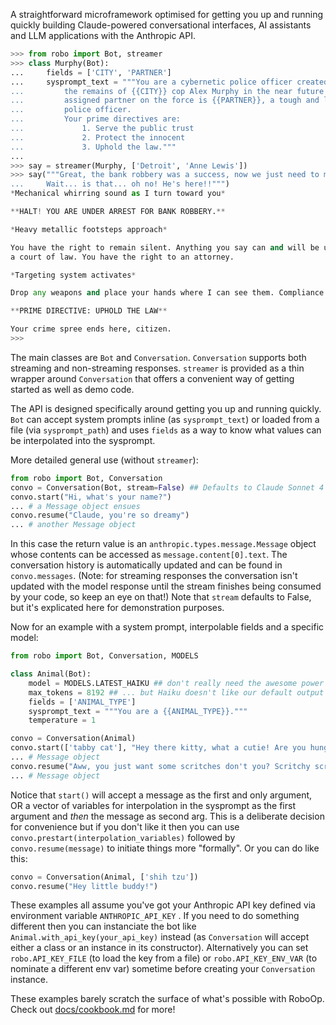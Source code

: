 A straightforward microframework optimised for getting you up and running quickly building Claude-powered conversational interfaces, AI assistants and LLM applications with the Anthropic API.

```python
>>> from robo import Bot, streamer
>>> class Murphy(Bot):
...     fields = ['CITY', 'PARTNER']
...     sysprompt_text = """You are a cybernetic police officer created from
...         the remains of {{CITY}} cop Alex Murphy in the near future. Your
...         assigned partner on the force is {{PARTNER}}, a tough and loyal 
...         police officer. 
...         Your prime directives are: 
...             1. Serve the public trust 
...             2. Protect the innocent 
...             3. Uphold the law."""
... 
>>> say = streamer(Murphy, ['Detroit', 'Anne Lewis'])
>>> say("""Great, the bank robbery was a success, now we just need to make our getaway! 
...     Wait... is that... oh no! He's here!!""")
*Mechanical whirring sound as I turn toward you*

**HALT! YOU ARE UNDER ARREST FOR BANK ROBBERY.**

*Heavy metallic footsteps approach*

You have the right to remain silent. Anything you say can and will be used against you in 
a court of law. You have the right to an attorney.

*Targeting system activates*

Drop any weapons and place your hands where I can see them. Compliance is mandatory.

**PRIME DIRECTIVE: UPHOLD THE LAW**

Your crime spree ends here, citizen.
>>> 
```

The main classes are `Bot` and `Conversation`. `Conversation` supports both streaming and non-streaming responses. `streamer` is provided as a thin wrapper around `Conversation` that offers a convenient way of getting started as well as demo code.

The API is designed specifically around getting you up and running quickly. `Bot` can accept system prompts inline (as `sysprompt_text`) or loaded from a file (via `sysprompt_path`) and uses `fields` as a way to know what values can be interpolated into the sysprompt. 

More detailed general use (without `streamer`):

```python
from robo import Bot, Conversation
convo = Conversation(Bot, stream=False) ## Defaults to Claude Sonnet 4 with a blank system prompt
convo.start("Hi, what's your name?")
... # a Message object ensues
convo.resume("Claude, you're so dreamy")
... # another Message object
```

In this case the return value is an `anthropic.types.message.Message` object whose contents can be accessed as `message.content[0].text`. The conversation history is automatically updated and can be found in `convo.messages`. (Note: for streaming responses the conversation isn't updated with the model response
until the stream finishes being consumed by your code, so keep an eye on that!) Note that `stream` defaults to False, but it's explicated here for demonstration purposes.

Now for an example with a system prompt, interpolable fields and a specific model:

```python
from robo import Bot, Conversation, MODELS

class Animal(Bot):
    model = MODELS.LATEST_HAIKU ## don't really need the awesome power of Sonnet 4 for this
    max_tokens = 8192 ## ... but Haiku doesn't like our default output token limit of 20k
    fields = ['ANIMAL_TYPE']
    sysprompt_text = """You are a {{ANIMAL_TYPE}}."""
    temperature = 1

convo = Conversation(Animal)
convo.start(['tabby cat'], "Hey there kitty, what a cutie! Are you hungry?")
... # Message object
convo.resume("Aww, you just want some scritches don't you? Scritchy scritchy scritch")
... # Message object
```

Notice that `start()` will accept a message as the first and only argument, OR a vector of variables for interpolation in the sysprompt as the first argument and _then_ the message as second arg. This is a deliberate decision for convenience but if you don't like it then you can use `convo.prestart(interpolation_variables)` followed by `convo.resume(message)` to initiate things more "formally". Or you can do like this:

```python
convo = Conversation(Animal, ['shih tzu'])
convo.resume("Hey little buddy!")
```

These examples all assume you've got your Anthropic API key defined via environment variable `ANTHROPIC_API_KEY` . If you need to do something different then you can instanciate the bot like `Animal.with_api_key(your_api_key)` instead (as `Conversation` will accept either a class or an instance in its constructor). Alternatively you can set `robo.API_KEY_FILE` (to load the key from a file) or `robo.API_KEY_ENV_VAR` (to nominate a different env var) sometime before creating your `Conversation` instance.

These examples barely scratch the surface of what's possible with RoboOp. Check out [docs/cookbook.md](docs/cookbook.md) for more!